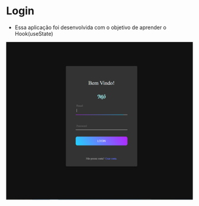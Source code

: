 # Login 
- Essa aplicação foi desenvolvida com o objetivo de aprender o Hook(useState)

<div align="center">
    <img src="./src/img/loginReact.png">
</div>

